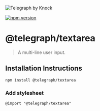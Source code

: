 ![Telegraph by Knock](https://github.com/knocklabs/telegraph/assets/29106675/9b5022e3-b02c-4582-ba57-3d6171e45e44)

[![npm version](https://img.shields.io/npm/v/@telegraph/button.svg)](https://www.npmjs.com/package/@telegraph/textarea)

# @telegraph/textarea
> A multi-line user input.

## Installation Instructions

```
npm install @telegraph/textarea
```

### Add stylesheet
```
@import "@telegraph/textarea"
```

